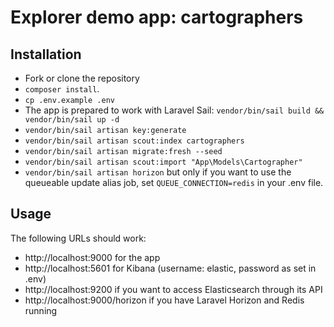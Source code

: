 # Explorer demo app: cartographers

## Installation

- Fork or clone the repository
- `composer install`.
- `cp .env.example .env`
- The app is prepared to work with Laravel Sail: `vendor/bin/sail build && vendor/bin/sail up -d`
- `vendor/bin/sail artisan key:generate`
- `vendor/bin/sail artisan scout:index cartographers`
- `vendor/bin/sail artisan migrate:fresh --seed`
- `vendor/bin/sail artisan scout:import "App\Models\Cartographer"`
- `vendor/bin/sail artisan horizon` but only if you want to use the queueable update alias job, set `QUEUE_CONNECTION=redis` in your .env file.

## Usage
The following URLs should work:
- http://localhost:9000 for the app
- http://localhost:5601 for Kibana (username: elastic, password as set in .env)
- http://localhost:9200 if you want to access Elasticsearch through its API
- http://localhost:9000/horizon if you have Laravel Horizon and Redis running
